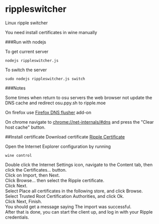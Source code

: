 # rippleswitcher
Linux ripple switcher

You need install certificates in wine manually

###Run with nodejs

To get current server
```
nodejs rippleswitcher.js
```

To switch the server
```
sudo nodejs rippleswitcher.js switch
```

###Notes

Some times when return to osu servers the web browser not update the DNS cache and redirect osu.ppy.sh to ripple.moe

On firefox use [Firefox DNS flusher](https://addons.mozilla.org/es/firefox/addon/dns-flusher/) add-on

On chrome navigate to [chrome://net-internals/#dns](chrome://net-internals/#dns) and press the "Clear host cache" button.

##Install certificate
Download certificate
[Ripple Certificate](https://git.zxq.co/ripple/ripple-server-switcher/raw/master/RippleServerSwitcher/Resources/certificate.cer)

Open the Internet Explorer configuration by running
```
wine control
```
Double click the Internet Settings icon, navigate to the Content tab, then click the Certificates… button.    
Click on Import, then Next.    
Click Browse… then select the Ripple certificate.    
Click Next.    
Select Place all certificates in the following store, and click Browse.    
Select Trusted Root Certification Authorities, and click Ok.    
Click Next, Finish.    
You should get a message saying The import was successful.    
After that is done, you can start the client up, and log in with your Ripple credentials.    
